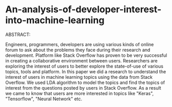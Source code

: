 # An-analysis-of-developer-interest-into-machine-learning

ABSTRACT:

Engineers, programmers, developers are using various kinds
of online forum to ask about the problems they face during
their research and development. Platform like Stack Overflow
has proven to be very successful in creating a collaborative
environment between users. Researchers are exploring the
interest of users to better explore the state-of-use of various
topics, tools and platform. In this paper we did a research to
understand the interest of users in machine learning topics
using the data from Stack Overflow. We used LDA algorithm
to model the topics and find the topics of interest from the
questions posted by users in Stack Overflow. As a result we
came to know that users are more interested in topics like
"Keras", "Tensorflow", "Neural Network" etc.
